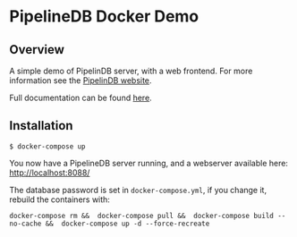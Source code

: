 # PipelineDB Docker Demo

## Overview

A simple demo of PipelinDB server, with a web frontend. For more information see the [PipelinDB website](https://www.pipelinedb.com/).

Full documentation can be found [here](http://docs.pipelinedb.com/).

## Installation

    $ docker-compose up

You now have a PipelineDB server running, and a webserver available here: [http://localhost:8088/](http://localhost:8088/)

The database password is set in `docker-compose.yml`, if you change it, rebuild the containers with:

    docker-compose rm &&  docker-compose pull &&  docker-compose build --no-cache &&  docker-compose up -d --force-recreate
